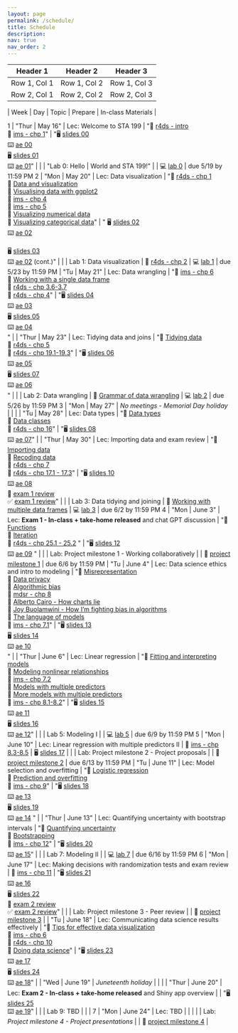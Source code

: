 ```yaml
---
layout: page
permalink: /schedule/
title: Schedule
description: 
nav: true
nav_order: 2
---
```



| Header 1 | Header 2 | Header 3 |
|----------|----------|----------|
| Row 1, Col 1 | Row 1, Col 2 | Row 1, Col 3 |
| Row 2, Col 1 | Row 2, Col 2 | Row 2, Col 3 |



 | Week | Day | Topic | Prepare | In-class Materials | 

1 | "Thur |  May 16" | Lec: Welcome to STA 199 | "📗 [r4ds - intro](https://r4ds.hadley.nz/intro.html) <br>
📘 [ims - chp 1](https://openintro-ims2.netlify.app/01-data-hello)" | "🖥️ [slides 00](/slides/00-welcome-199.html) <br>
⌨️ [ae 00](/ae/ae-00-unvotes.html) <br> 
🖥️ [slides 01](/slides/01-meet-the-toolkit.html) <br>
⌨️ [ae 01](/ae/ae-01-meet-the-penguins.html)" | 
 |  | "Lab 0: Hello |  World and STA 199!" |  | 💻 [lab 0](/labs/lab-0.html) | due 5/19 by 11:59 PM
2 | "Mon |  May 20" | Lec: Data visualization | "📗 [r4ds - chp 1](https://r4ds.hadley.nz/data-visualize) <br>
🎥 [Data and visualization](https://youtu.be/FddF4b_GuTI) <br>
🎥 [Visualising data with ggplot2](https://youtu.be/s2NF2J36ljE) <br> 
📘 [ims - chp 4](https://openintro-ims2.netlify.app/04-explore-categorical) <br>
📘 [ims - chp 5](https://openintro-ims2.netlify.app/05-explore-numerical) <br>
🎥 [Visualizing numerical data](https://youtu.be/waBabVTI8ec) <br>
🎥 [Visualizing categorical data](https://youtu.be/21h3rEO8k2E)" | "
🖥️ [slides 02](/slides/02-grammar-of-graphics.html) <br>
⌨️ [ae 02](/ae/ae-02-bechdel-dataviz.html) <br>  
🖥️ [slides 03](/slides/03-visualizing-data.html) <br>
⌨️ [ae 02](/ae/ae-02-bechdel-dataviz.html) (cont.)" | 
 |  | Lab 1: Data visualization | 📗 [r4ds - chp 2](https://r4ds.hadley.nz/workflow-basics) | 💻 [lab 1](/labs/lab-1.html) | due 5/23 by 11:59 PM
 | "Tu |  May 21" | Lec: Data wrangling | "📘 [ims - chp 6](https://openintro-ims2.netlify.app/06-explore-applications) <br>
🎥 [Working with a single data frame](https://youtu.be/0229Uq2hkJo) <br>
📗 [r4ds - chp 3.6-3.7](https://r4ds.hadley.nz/data-transform) <br>
📗 [r4ds - chp 4](https://r4ds.hadley.nz/workflow-style)" | "🖥️ [slides 04](/slides/04-dataviz-overview.html) <br>
⌨️ [ae 03](/ae/ae-03-duke-forest.html) <br>
🖥️ [slides 05](/slides/05-grammar-of-data-wrangling.html) <br>
⌨️ [ae 04](/ae/ae-04-flights-wrangling.html) <br>" | 
 | "Thur |  May 23" | Lec: Tidying data and joins | "🎥 [Tidying data](https://youtu.be/x3KM5uxaFdI) <br>
📗 [r4ds - chp 5](https://r4ds.hadley.nz/data-tidy)<br>
📗 [r4ds - chp 19.1-19.3](https://r4ds.hadley.nz/joins)" | "🖥️ [slides 06](/slides/06-tidying-data.html) <br>
⌨️ [ae 05](/ae/ae-05-majors-tidying.html) <br>
🖥️ [slides 07](/slides/07-joining-data.html) <br>
⌨️ [ae 06](/ae/ae-06-population-joining.html) <br>" | 
 |  | Lab 2: Data wrangling | 🎥 [Grammar of data wrangling](https://youtu.be/ZCaYBES_VEk) | 💻 [lab 2](/labs/lab-2.html) | due 5/26 by 11:59 PM
3 | "Mon |  May 27" | *No meetings - Memorial Day holiday* |  |  | 
 | "Tu |  May 28" | Lec: Data types | "🎥 [Data types](https://youtu.be/WsxLbtWbEfc) <br>
🎥 [Data classes](https://youtu.be/dozvSVQcqqg) <br>
📗 [r4ds - chp 16](https://r4ds.hadley.nz/factors)" | "🖥️ [slides 08](/slides/08-data-types-classes.html) <br>
⌨️ [ae 07](/ae/ae-07-population-types.html)" | 
 | "Thur |  May 30" | Lec: Importing data and exam review | "🎥 [Importing data](https://youtu.be/tIMaRYiuEFA) <br>
🎥 [Recoding data](https://youtu.be/O8qxV3N4D5Q) <br>
📗 [r4ds - chp 7](https://r4ds.hadley.nz/data-import.html) <br>
📗 [r4ds - chp 17.1 - 17.3](https://r4ds.hadley.nz/datetimes.html)" | "🖥️ [slides 10](/slides/10-importing-recoding-data.html) <br>
⌨️ [ae 08](/ae/ae-08-data-import.html) <br>
📝 [exam 1 review](/exam-review/exam-1-review.html) <br>
✅ [exam 1 review](/exam-review/exam-1-review-A.html)" | 
 |  | Lab 3: Data tidying and joining | 🎥 [Working with multiple data frames](https://youtu.be/VdV5ABsaf5Y) | 💻 [lab 3](/labs/lab-3.html) | due 6/2 by 11:59 PM
4 | "Mon |  June 3" | Lec: **Exam 1 - In-class + take-home released** and chat GPT discussion | "🎥 [Functions](https://youtu.be/6KWlPhPMluE) <br>
🎥 [Iteration](https://youtu.be/x3UMny1fQhc) <br>
📗 [r4ds - chp 25.1 - 25.2](https://r4ds.hadley.nz/functions) " | "🖥️ [slides 12](/slides/12-chat-gpt.html) <br>
⌨️ [ae 09](/ae/ae-09-chronicle-scrape.html) " | 
 |  | Lab: Project milestone 1 - Working collaboratively |  | 📓 [project milestone 1](/project/1-working-collaboratively.html) | due 6/6 by 11:59 PM
 | "Tu |  June 4" | Lec: Data science ethics and intro to modeling | "🎥 [Misrepresentation](https://youtu.be/C_-rTKfswUI) <br>
🎥 [Data privacy](https://youtu.be/c4fvdoNbcSw) <br>
🎥 [Algorithmic bias](https://youtu.be/E2eD72pwtps) <br>
📕 [mdsr - chp 8](https://mdsr-book.github.io/mdsr2e/ch-ethics.html) <br>
🎥 [Alberto Cairo - How charts lie](https://youtu.be/Low28hx4wyk) <br>
🎥 [Joy Buolamwini - How I’m fighting bias in algorithms](https://youtu.be/UG_X_7g63rY)<br>
🎥 [The language of models](https://youtu.be/MWkkvDopBKc) <br>
📘 [ims - chp 7.1](https://openintro-ims2.netlify.app/07-model-slr)" | "🖥️ [slides 13](/slides/13-ethics.html)<br>
🖥️ [slides 14](/slides/14-language-of-models.html) <br>
⌨️ [ae 10](/ae/ae-10-modeling-fish.html) <br>" | 
 | "Thur |  June 6" | Lec: Linear regression  | "🎥 [Fitting and interpreting models](https://youtu.be/69U92Q3pwnA) <br>
🎥 [Modeling nonlinear relationships](https://youtu.be/j4MZ6ZdHnHg) <br>
📘 [ims - chp 7.2](https://openintro-ims2.netlify.app/07-model-slr#sec-least-squares-regression) <br>
🎥 [Models with multiple predictors](https://youtu.be/mjkNabD4oi4) <br>
🎥 [More models with multiple predictors](https://youtu.be/nJAYRnLPb10) <br>
📘 [ims - chp 8.1-8.2](https://openintro-ims.netlify.app/model-mlr.html)" | "🖥️ [slides 15](/slides/15-linear-model-single-predictor.html) <br>
⌨️ [ae 11](/ae/ae-11-modeling-penguins.html) <br>
🖥️ [slides 16](/slides/16-linear-model-multiple-predictors-I.html) <br>
⌨️ [ae 12](/ae/ae-12-modeling-penguins-multi.html)" | 
 |  | Lab 5: Modeling I |  | 💻 [lab 5](/labs/lab-6.html)  | due 6/9 by 11:59 PM
5 | "Mon |  June 10" | Lec: Linear regression with multiple predictors II | 📘 [ims - chp 8.3-8.5](https://openintro-ims.netlify.app/model-mlr.html) | 🖥️ [slides 17](/slides/17-linear-model-multiple-predictors-II.html) | 
 |  | Lab: Project milestone 2 - Project proposals |  | 📓 [project milestone 2](/project/2-proposal.html) | due 6/13 by 11:59 PM
 | "Tu |  June 11" | Lec: Model selection and overfitting | "🎥 [Logistic regression](https://youtu.be/AidXFYSYfJg) <br>
🎥 [Prediction and overfitting](https://youtu.be/Qd4lu_Lmwi0) <br>
📘 [ims - chp 9](https://openintro-ims.netlify.app/model-logistic.html#model-logistic)" | "🖥️ [slides 18](/slides/18-model-selection-overfitting.html) <br>
⌨️ [ae 13](/ae/ae-13-modeling-loans.html) <br>
🖥️ [slides 19](/slides/19-logistic-regression.html) <br>
⌨️ [ae 14](/ae/ae-14-spam-filter.html) " | 
 | "Thur |  June 13" | Lec: Quantifying uncertainty with bootstrap intervals | "🎥 [Quantifying uncertainty](https://www.youtube.com/watch?v=LYpKrtZmQtI) <br>
🎥 [Bootstrapping](https://youtu.be/bdqpI3iVOso) <br>
📘 [ims - chp 12](https://openintro-ims2.netlify.app/12-foundations-bootstrapping)" | "🖥️ [slides 20](/slides/20-bootstrap.html) <br>
⌨️ [ae 15](/ae/ae-15-duke-forest-bootstrap.html)" | 
 |  | Lab 7: Modeling II |  | 💻 [lab 7](/labs/lab-7.html)  | due 6/16 by 11:59 PM
6 | "Mon |  June 17" | Lec: Making decisions with randomization tests and exam review | 📘 [ims - chp 11](https://openintro-ims2.netlify.app/11-foundations-randomization)  | "🖥️ [slides 21](/slides/21-randomization.html) <br>
⌨️ [ae 16](/ae/ae-16-equality-randomization.html) <br>
🖥️ [slides 22](/slides/22-exam-2-review.html)<br>
📝 [exam 2 review](/exam-review/exam-2-review.html) <br>
✅ [exam 2 review](/exam-review/exam-2-review-A.html)" | 
 |  | Lab: Project milestone 3 - Peer review |  | 📓 [project milestone 3](/project/3-peer-review.html) | 
 | "Tu |  June 18" | Lec: Communicating data science results effectively | "🎥 [Tips for effective data visualization](https://youtu.be/ZrifrBvFWgg) <br>
📘 [ims - chp 6](https://openintro-ims.netlify.app/explore-applications.html) <br>
📗 [r4ds - chp 10](https://r4ds.hadley.nz/eda) <br>
🎥 [Doing data science](https://youtu.be/b9lSW0kyqBg)" | "🖥️ [slides 23](/slides/23-communicate.html) <br>
⌨️ [ae 17](/ae/ae-17-effective-dataviz.html) <br>
🖥️ [slides 24](/slides/24-quarto.html) <br>
⌨️ [ae 18](/ae/ae-18-second-to-last-ae.html)" | 
 | "Wed |  June 19" | *Juneteenth holiday* |  |  | 
 | "Thur |  June 20" | Lec: **Exam 2 - In-class + take-home released** and Shiny app overview |  | "🖥️ [slides 25](/slides/25-wrapup-shiny.html) <br>
⌨️ [ae 19](/ae/ae-19-last-ae.html)" | 
 |  | Lab 9: TBD |  |  | 
7 | "Mon |  June 24" | Lec: TBD |  |  | 
 |  | Lab: *Project milestone 4 - Project presentations* |  | 📓 [project milestone 4](/project/4-writeup-presentation.html) | 